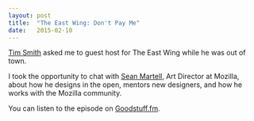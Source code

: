 ```yaml
---
layout: post
title:  "The East Wing: Don't Pay Me"
date:   2015-02-10
---
```


[Tim Smith](http://twitter.com/ttimsmith) asked me to guest host for The East Wing while he was out of town.

I took the opportunity to chat with [Sean Martell](http://twitter.com/mart3ll), Art Director at Mozilla, about how he designs in the open, mentors new designers, and how he works with the Mozilla community.

You can listen to the episode on [Goodstuff.fm](http://goodstuff.fm/theeastwing/9).
